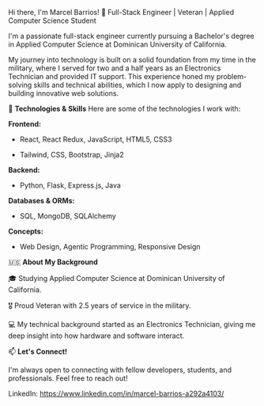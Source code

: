 Hi there, I'm Marcel Barrios! 👋
Full-Stack Engineer | Veteran | Applied Computer Science Student

I'm a passionate full-stack engineer currently pursuing a Bachelor's degree in Applied Computer Science at Dominican University of California.

My journey into technology is built on a solid foundation from my time in the military, where I served for two and a half years as an Electronics Technician and provided IT support. This experience honed my problem-solving skills and technical abilities, which I now apply to designing and building innovative web solutions.

🔧 **Technologies & Skills**
Here are some of the technologies I work with:

**Frontend:**

* React, React Redux, JavaScript, HTML5, CSS3

* Tailwind, CSS, Bootstrap, Jinja2

**Backend:**

* Python, Flask, Express.js, Java

**Databases & ORMs:**

* SQL, MongoDB, SQLAlchemy

**Concepts:**

* Web Design, Agentic Programming, Responsive Design

🇺🇸 **About My Background**

🎓 Studying Applied Computer Science at Dominican University of California.

🎖️ Proud Veteran with 2.5 years of service in the military.

💻 My technical background started as an Electronics Technician, giving me deep insight into how hardware and software interact.

📫 **Let's Connect!**

I'm always open to connecting with fellow developers, students, and professionals. Feel free to reach out!

LinkedIn: https://www.linkedin.com/in/marcel-barrios-a292a4103/
